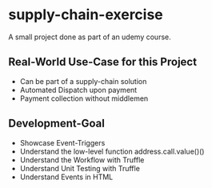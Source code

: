 # supply-chain-exercise
A small project done as part of an udemy course.

## Real-World Use-Case for this Project

* Can be part of a supply-chain solution
* Automated Dispatch upon payment
* Payment collection without middlemen


## Development-Goal
* Showcase Event-Triggers
* Understand the low-level function address.call.value()()
* Understand the Workflow with Truffle
* Understand Unit Testing with Truffle
* Understand Events in HTML

